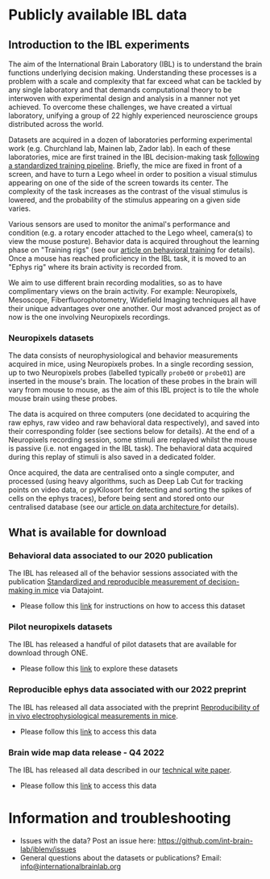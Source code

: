 # Publicly available IBL data

## Introduction to the IBL experiments
The aim of the International Brain Laboratory (IBL) is to understand the brain functions 
underlying decision making. Understanding these processes is a problem with a scale and complexity 
that far exceed what can be tackled by any single laboratory and that demands computational theory 
to be interwoven with experimental design and analysis in a manner not yet achieved. To overcome these 
challenges, we have created a virtual laboratory, unifying a group of 22 highly experienced neuroscience 
groups distributed across the world. 

Datasets are acquired in a dozen of laboratories performing experimental work (e.g. Churchland lab, Mainen lab, Zador lab).
In each of these laboratories, mice are first trained in the IBL decision-making task 
[following a standardized training pipeline](https://elifesciences.org/articles/63711). Briefly, the mice are fixed
in front of a screen, and have to turn a Lego wheel in order to position a visual stimulus appearing on one of the 
side of the screen towards its center. The complexity of the task increases as the contrast of the visual stimulus is lowered,
and the probability of the stimulus appearing on a given side varies.

Various sensors are used to monitor the animal's performance and condition (e.g. a rotary encoder attached to the Lego wheel,
camera(s) to view the mouse posture). Behavior data is acquired throughout the learning phase on "Training rigs" (see our
[article on behavioral training](https://elifesciences.org/articles/63711) for details).
Once a mouse has reached proficiency in the IBL task, it is moved to an "Ephys rig" where its brain activity is recorded from.
 
We aim to use different brain recording modalities, so as to have complimentary views on the brain activity. For example:
Neuropixels, Mesoscope, Fiberfluorophotometry, Widefield Imaging techniques all have their unique advantages over one another. 
Our most advanced project as of now is the one involving Neuropixels recordings.

### Neuropixels datasets
The data consists of neurophysiological and behavior measurements acquired in mice, using Neuropixels probes.
In a single recording session, up to two Neuropixels probes (labelled typically `probe00` or `probe01`)
are inserted in the mouse's brain. The location of these probes in the brain will vary from mouse to mouse, as the
aim of this IBL project is to tile the whole mouse brain using these probes.

The data is acquired on three computers (one decidated to acquiring the raw ephys, raw video and raw behavioral data
respectively), and saved into their corresponding folder (see sections below for details).
At the end of a Neuropixels recording session, some stimuli are replayed whilst the mouse is passive 
(i.e. not engaged in the IBL task). The behavioral data acquired during this replay of stimuli is also saved in a dedicated folder.

Once acquired, the data are centralised onto a single computer, and processed (using heavy algorithms, such as
Deep Lab Cut for tracking points on video data, or pyKilosort for detecting and sorting the spikes of cells on the ephys traces),
before being sent and stored onto our centralised database (see our [article on data architecture ](https://www.biorxiv.org/content/10.1101/827873v3) for details).


## What is available for download

### Behavioral data associated to our 2020 publication
The IBL has released all of the behavior sessions associated with the publication 
[Standardized and reproducible measurement of decision-making in mice](https://elifesciences.org/articles/63711)
via Datajoint. 
* Please follow this [link](../dj_docs/dj_public) for instructions on how to access this dataset

### Pilot neuropixels datasets
The IBL has released a handful of pilot datasets that are available for download through ONE. 
* Please follow this [link](data_release_pilot) to explore these datasets 

### Reproducible ephys data associated with our 2022 preprint
The IBL has released all data associated with the preprint 
[Reproducibility of in vivo electrophysiological measurements in mice](https://www.biorxiv.org/content/10.1101/2022.05.09.491042v3). 
* Please follow this [link](../notebooks_external/data_release_repro_ephys) to access this data


### Brain wide map data release - Q4 2022
The IBL has released all data described in our 
[technical wite paper](link_todo). 
* Please follow this [link](../notebooks_external/data_release_brainwidemap) to access this data

# Information and troubleshooting
- Issues with the data? Post an issue here: <https://github.com/int-brain-lab/iblenv/issues>
- General questions about the datasets or publications?  Email: <info@internationalbrainlab.org>